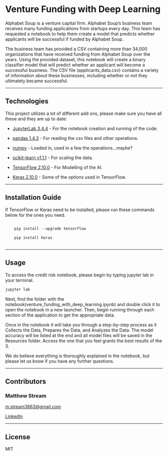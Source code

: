 # Venture Funding with Deep Learning

Alphabet Soup is a venture capital firm. Alphabet Soup’s business team receives many funding applications from startups every day. This team has requested a notebook to help them create a model that predicts whether applicants will be successful if funded by Alphabet Soup.

The business team has provided a CSV containing more than 34,000 organizations that have received funding from Alphabet Soup over the years. Using the provided dataset, this notebook will create a binary classifier model that will predict whether an applicant will become a successful business. The CSV file (applicants_data.csv) contains a variety of information about these businesses, including whether or not they ultimately became successful.

---

## Technologies

This project utilizes a lot of different add ons, please make sure you have all these and they are up to date:

* [JupyterLab 3.4.4](https://jupyter.org/) - For the notebook creation and running of the code.

* [pandas 1.4.3](https://github.com/pandas-dev/pandas/blob/main/README.md) - For reading the csv files and other operations.

* [numpy](https://https://numpy.org/) - Loaded in, used in a few the operations...maybe?

* [scikit-learn v1.1.1](https://scikit-learn.org/stable/index.html) - For scaling the data.

* [TensorFlow 2.10.0](https://www.tensorflow.org/) - For Modelling of the AI.

* [Keras 2.10.0](https://keras.io/about/) - Some of the options used in TensorFlow.

---

## Installation Guide

If TensorFlow or Keras need to be installed, please run these commands below for the ones you need.

```python

    pip install --upgrade tensorflow
    
    pip install keras
  
```

---

## Usage

To access the credit risk notebook, please begin by typing jupyter lab in your terminal. 

```python
jupyter lab
```

Next, find the folder with the notebook(venture_funding_with_deep_learning.ipynb) and double click it to open the notebook in a new launcher. Then, begin running through each section of the application to get the appropriate data.

Once in the notebook it will take you through a step-by-step process as it Collects the Data, Prepares the Data, and Analyzes the Data.
The model accuracy will be listed at the end and all model files will be saved in the Resources folder. Access the one that you feel grants the best results of the 3.

We do believe everything is thoroughly explained in the notebook, but please let us know if you have any further questions.

---
## Contributors

### Matthew Stream
m.stream3663@gmail.com

[LinkedIn](https://www.linkedin.com/in/matthew-stream-mba-215634102/)

---

## License

MIT
